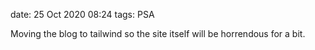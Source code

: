 date: 25 Oct 2020 08:24
tags: PSA

Moving the blog to tailwind so the site itself will be horrendous for a bit. 
